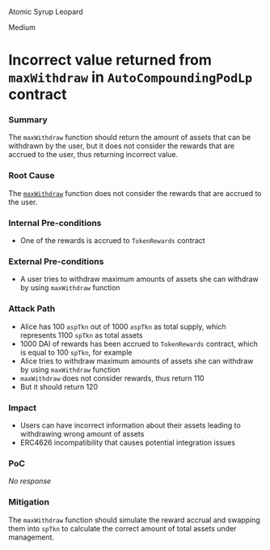 Atomic Syrup Leopard

Medium

# Incorrect value returned from `maxWithdraw` in `AutoCompoundingPodLp` contract

### Summary

The `maxWithdraw` function should return the amount of assets that can be withdrawn by the user, but it does not consider the rewards that are accrued to the user, thus returning incorrect value.

### Root Cause

The [`maxWithdraw`](https://github.com/sherlock-audit/2025-01-peapods-finance/blob/d28eb19f4b39d3db7997477460f9f9c76839cb0c/contracts/contracts/AutoCompoundingPodLp.sol#L154-L156) function does not consider the rewards that are accrued to the user.

### Internal Pre-conditions

- One of the rewards is accrued to `TokenRewards` contract

### External Pre-conditions

- A user tries to withdraw maximum amounts of assets she can withdraw by using `maxWithdraw` function

### Attack Path

- Alice has 100 `aspTkn` out of 1000 `aspTkn` as total supply, which represents 1100 `spTkn` as total assets
- 1000 DAI of rewards has been accrued to `TokenRewards` contract, which is equal to 100 `spTkn`, for example
- Alice tries to withdraw maximum amounts of assets she can withdraw by using `maxWithdraw` function
- `maxWithdraw` does not consider rewards, thus return 110
- But it should return 120

### Impact

- Users can have incorrect information about their assets leading to withdrawing wrong amount of assets
- ERC4626 incompatibility that causes potential integration issues

### PoC

_No response_

### Mitigation

The `maxWithdraw` function should simulate the reward accrual and swapping them into `spTkn` to calculate the correct amount of total assets under management.
